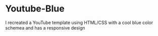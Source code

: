 # Youtube-Blue
I recreated a YouTube template using HTML/CSS with a cool blue color schemea and has a responsive design
